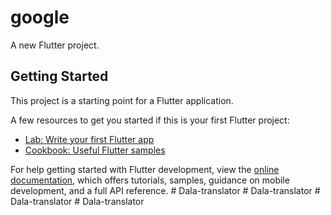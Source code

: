 # google

A new Flutter project.

## Getting Started

This project is a starting point for a Flutter application.

A few resources to get you started if this is your first Flutter project:

- [Lab: Write your first Flutter app](https://docs.flutter.dev/get-started/codelab)
- [Cookbook: Useful Flutter samples](https://docs.flutter.dev/cookbook)

For help getting started with Flutter development, view the
[online documentation](https://docs.flutter.dev/), which offers tutorials,
samples, guidance on mobile development, and a full API reference.
#   D a l a - t r a n s l a t o r  
 #   D a l a - t r a n s l a t o r  
 #   D a l a - t r a n s l a t o r  
 #   D a l a - t r a n s l a t o r  
 